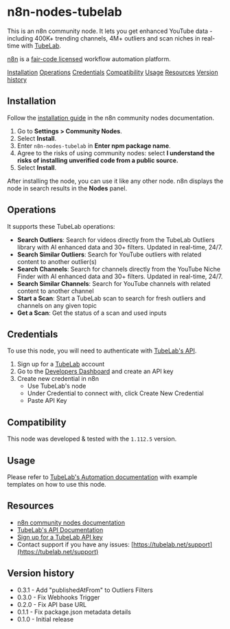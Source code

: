 # n8n-nodes-tubelab

This is an n8n community node. It lets you get enhanced YouTube data - including 400K+ trending channels, 4M+ outliers and scan niches in real-time with [TubeLab](https://tubelab.ai).

[n8n](https://n8n.io/) is a [fair-code licensed](https://docs.n8n.io/reference/license/) workflow automation platform.

[Installation](#installation)
[Operations](#operations)
[Credentials](#credentials)
[Compatibility](#compatibility)
[Usage](#usage)
[Resources](#resources)
[Version history](#version-history)

## Installation

Follow the [installation guide](https://docs.n8n.io/integrations/community-nodes/installation/) in the n8n community nodes documentation.

1. Go to **Settings > Community Nodes**.
2. Select **Install**.
3. Enter `n8n-nodes-tubelab` in **Enter npm package name**.
4. Agree to the risks of using community nodes: select **I understand the risks of installing unverified code from a public source.**
5. Select **Install**.

After installing the node, you can use it like any other node. n8n displays the node in search results in the **Nodes** panel.

## Operations

It supports these TubeLab operations:

- **Search Outliers**: Search for videos directly from the TubeLab Outliers library with AI enhanced data and 30+ filters. Updated in real-time, 24/7.
- **Search Similar Outliers**: Search for YouTube outliers with related content to another outlier(s)
- **Search Channels**: Search for channels directly from the YouTube Niche Finder with AI enhanced data and 30+ filters. Updated in real-time, 24/7.
- **Search Similar Channels**: Search for YouTube channels with related content to another channel
- **Start a Scan**: Start a TubeLab scan to search for fresh outliers and channels on any given topic
- **Get a Scan**: Get the status of a scan and used inputs

## Credentials

To use this node, you will need to authenticate with [TubeLab's API](https://tubelab.net/docs/api).

1. Sign up for a [TubeLab](https://tubelab.net/) account
2. Go to the [Developers Dashboard](https://tubelab.net/developers) and create an API key
3. Create new credential in n8n
   - Use TubeLab's node
   - Under Credential to connect with, click Create New Credential
   - Paste API Key

## Compatibility

This node was developed & tested with the `1.112.5` version.

## Usage

Please refer to [TubeLab's Automation documentation](https://tubelab.net/docs/api/automation) with example templates on how to use this node.

## Resources

- [n8n community nodes documentation](https://docs.n8n.io/integrations/#community-nodes)
- [TubeLab's API Documentation](https://tubelab.net/docs/api)
- [Sign up for a TubeLab API key](https://tubelab.net)
- Contact support if you have any issues: [https://tubelab.net/support](https://tubelab.net/support)

## Version history

- 0.3.1 - Add "publishedAtFrom" to Outliers Filters
- 0.3.0 - Fix Webhooks Trigger
- 0.2.0 - Fix API base URL
- 0.1.1 - Fix package.json metadata details
- 0.1.0 - Initial release
